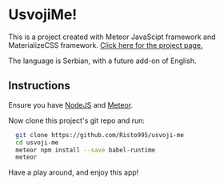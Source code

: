 UsvojiMe!
====================================
This is a project created with Meteor JavaScipt framework and MaterializeCSS framework. [Click here for the project page.](https://github.com/Risto995/usvoji-me)

The language is Serbian, with a future add-on of English.

Instructions
------------
Ensure you have [NodeJS](http://nodejs.org/download/) and [Meteor](http://meteor.com).

Now clone this project's git repo and run:
```bash
  git clone https://github.com/Risto995/usvoji-me
  cd usvoji-me
  meteor npm install --save babel-runtime
  meteor
```


Have a play around, and enjoy this app!